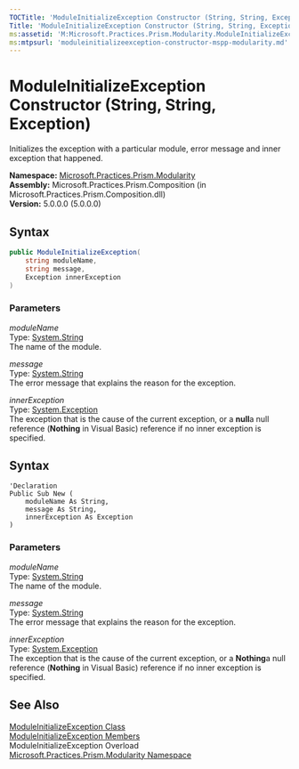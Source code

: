 ```yaml
---
TOCTitle: 'ModuleInitializeException Constructor (String, String, Exception)'
Title: 'ModuleInitializeException Constructor (String, String, Exception) (Microsoft.Practices.Prism.Modularity)'
ms:assetid: 'M:Microsoft.Practices.Prism.Modularity.ModuleInitializeException.\#ctor(System.String,System.String,System.Exception)'
ms:mtpsurl: 'moduleinitializeexception-constructor-mspp-modularity.md'
---
```


# ModuleInitializeException Constructor (String, String, Exception)

Initializes the exception with a particular module, error message and inner exception that happened.

**Namespace:** [Microsoft.Practices.Prism.Modularity](/patterns-practices/reference/mspp-modularity-namespace)  
**Assembly:** Microsoft.Practices.Prism.Composition (in Microsoft.Practices.Prism.Composition.dll)  
**Version:** 5.0.0.0 (5.0.0.0)

## Syntax

```C#
public ModuleInitializeException(
	string moduleName,
	string message,
	Exception innerException
)
```

### Parameters

*moduleName*  
Type: [System.String](http://msdn.microsoft.com/en-us/library/s1wwdcbf)  
The name of the module.

*message*  
Type: [System.String](http://msdn.microsoft.com/en-us/library/s1wwdcbf)  
The error message that explains the reason for the exception.

*innerException*  
Type: [System.Exception](http://msdn2.microsoft.com/en-us/library/c18k6c59)  
The exception that is the cause of the current exception, or a **null**a null reference (**Nothing** in Visual Basic) reference if no inner exception is specified.

## Syntax

```VB
'Declaration
Public Sub New ( 
	moduleName As String,
	message As String,
	innerException As Exception
)
```

### Parameters

*moduleName*  
Type: [System.String](http://msdn.microsoft.com/en-us/library/s1wwdcbf)  
The name of the module.

*message*  
Type: [System.String](http://msdn.microsoft.com/en-us/library/s1wwdcbf)  
The error message that explains the reason for the exception.

*innerException*  
Type: [System.Exception](http://msdn2.microsoft.com/en-us/library/c18k6c59)  
The exception that is the cause of the current exception, or a **Nothing**a null reference (**Nothing** in Visual Basic) reference if no inner exception is specified.

## See Also

[ModuleInitializeException Class](/patterns-practices/reference/moduleinitializeexception-class-mspp-modularity)  
[ModuleInitializeException Members](/patterns-practices/reference/moduleinitializeexception-members-mspp-modularity)  
ModuleInitializeException Overload  
[Microsoft.Practices.Prism.Modularity Namespace](/patterns-practices/reference/mspp-modularity-namespace)  
